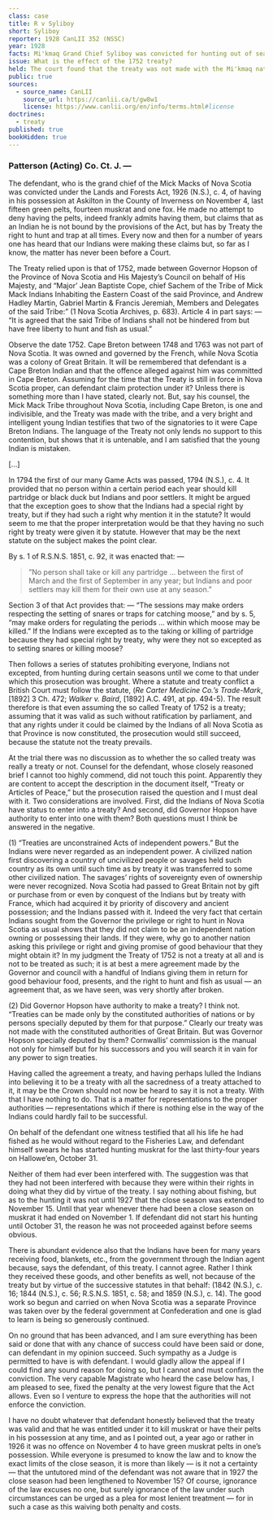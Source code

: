```yaml
---
class: case
title: R v Syliboy
short: Syliboy
reporter: 1928 CanLII 352 (NSSC)
year: 1928
facts: Mi'kmaq Grand Chief Syliboy was convicted for hunting out of season. He submitted that, per the 1752 Peace and Friendship Treaty, he had the right to hunt at any time.
issue: What is the effect of the 1752 treaty?
held: The court found that the treaty was not made with the Mi'kmaq nation as a whole and did not extend to Cape Breton, that the treaty was never ratified by parliament, that it was ignored by subsequent statutes, and that the Mi'kmaq nation was not an independent power, so could not sign a treaty. As such, it was found to be invalid in the face of the Lands and Forests Act.
public: true
sources:
  - source_name: CanLII
    source_url: https://canlii.ca/t/gw8w1
    license: https://www.canlii.org/en/info/terms.html#license
doctrines:
  - treaty
published: true
bookHidden: true
---
```


### Patterson (Acting) Co. Ct. J. —

The defendant, who is the grand chief of the Mick Macks of Nova Scotia was convicted under the Lands and Forests Act, 1926 (N.S.), c. 4, of having in his possession at Askilton in the County of Inverness on November 4, last fifteen green pelts, fourteen muskrat and one fox. He made no attempt to deny having the pelts, indeed frankly admits having them, but claims that as an Indian he is not bound by the provisions of the Act, but has by Treaty the right to hunt and trap at all times. Every now and then for a number of years one has heard that our Indians were making these claims but, so far as I know, the matter has never been before a Court.

The Treaty relied upon is that of 1752, made between Governor Hopson of the Province of Nova Scotia and His Majesty’s Council on behalf of His Majesty, and “Major’ Jean Baptiste Cope, chief Sachem of the Tribe of Mick Mack Indians Inhabiting the Eastern Coast of the said Province, and Andrew Hadley Martin, Gabriel Martin & Francis Jeremiah, Members and Delegates of the said Tribe:” (1 Nova Scotia Archives, p. 683). Article 4 in part says: — “It is agreed that the said Tribe of Indians shall not be hindered from but have free liberty to hunt and fish as usual.”

Observe the date 1752. Cape Breton between 1748 and 1763 was not part of Nova Scotia. It was owned and governed by the French, while Nova Scotia was a colony of Great Britain. It will be remembered that defendant is a Cape Breton Indian and that the offence alleged against him was committed in Cape Breton. Assuming for the time that the Treaty is still in force in Nova Scotia proper, can defendant claim protection under it? Unless there is something more than I have stated, clearly not. But, say his counsel, the Mick Mack Tribe throughout Nova Scotia, including Cape Breton, is one and indivisible, and the Treaty was made with the tribe, and a very bright and intelligent young Indian testifies that two of the signatories to it were Cape Breton Indians. The language of the Treaty not only lends no support to this contention, but shows that it is untenable, and I am satisfied that the young Indian is mistaken.

<!--

”The following Treaty of Peace,” reads the minute of Council, “was Signed, Ratifyed and Exchanged with the Mick Mack Tribe of Indians, Inhabiting the Eastern Parts of this Province:” (1 Archives, pp. 682-3) computed to be ninety in number, — Cope himself claimed authority over only forty. (1 Archives, p. 671). Eight years before there had been three hundred Indians engaged in the attack on Canso (2 Nova Scotia Historical Society Collections, p. 15), all from “the Eastern Parts of this Province” which shows that Cope and the others who joined with him in the Treaty, really represented only a small portion even of these very Indians they claimed to represent. Notice further, how Cope is described as “chief Sachem of the Tribe of Mick Mack Indians Inhabiting the Eastern Coast of the said Province,” (i.e., Nova Scotia proper) and his fellow signatories as “Members and Delegates of the said Tribe.” Article 3 seems conclusive on the point. There it is provided (p. 683): — “That the said Tribe” (i.e. the tribe inhabiting the eastern coast of Nova Scotia) “shall use their utmost endeavours to bring in the other Indians to Renew and Ratify this Peace.” In the proclamation bringing the Treaty into force, Cope is described as “Chief Sachem of the Chibenaccadie (Shubenacadie) Tribe of Mick Mack Indians, Inhabiting the Eastern Coast of this Province,” and his associates as “Delegates of the said Tribe:” (1 Archives, pp. 685-6).

If the communings leading up to the Treaty (Archives p. 671) be examined it will be seen that Cope calls himself “chief of that part of the Nation that lived in these parts of the province,” (that is near Halifax) and had about forty men under him. He accepted the proposals made to him by the Governor in these words: — “I Major Jean Baptiste Cope do accept ... the conditions of this answer of His Excellency the Governor ... for myself and my people ... and I promise ... to do my utmost Endeavours to bring here the other Tribes of Mickmacks to make a peace:” (Archives, p. 674).

In the face of this evidence there can be no doubt, I think, that the Treaty relied upon was not made with the Mick Mack Tribe as a whole but with a small body of that tribe living in the eastern part of Nova Scotia proper, with headquarters in and about Shubenacadie, and that any benefits under it accrued only to that body and their heirs. The defendant being unable to show any connection, by descent or otherwise, with that body cannot claim any protection from it or any rights under it.

But there is much more than what I might not improperly call internal evidence to show that defendant’s contention that the Treaty was a general and not a local one is untenable. Between 1752 and 1763 we find negotiations going on between the Governor and council and various tribes or local bodies of Indians for treaties: — for instance with the Fort Lawrence (Missiquash) Indians in 1753 and again in 1755; with the Cape Sable Indians in 1753; with Indians near Halifax in 1760; with Chibenaccadie Indians (the very Indians of our Treaty) in 1760 (2 Murdoch’s History of Nova Scotia, pp. 219, 225, 257, 383 and 384). Between same dates we find treaties entered into with Lehéve (LaHave) Indians in 1753, 1760 and 1761; with the Chibenaccadie and Muscadoboit (Shubenacadie and Musquodoboit) Indians in 1760; with certain Indian chiefs in 1761; with the Missiquash Indians, and with the Pictouck and Malagonich (Pictou and Merigomishe) Indians in the same year, (2 Murdoch’s History, pp. 219, 385, 403, 406-7). Why these negotiations — why these treaties if the Treaty of 1752 was general applying to all Nova Scotia?

In none of these treaties, or in the negotiations leading up to them is there any reference to the Treaty of 1752, while there are many to the Treaty of 1725. (1 Archives, pp. 572-3). Indeed the only reference to the Treaty of 1752 that I have been able to find is in that infamous proclamation by Governor Lawrence dated May 14, 1756, wherein he offers a reward of £30 for the capture of any Indian, or £25 ‘for any Indian woman. There it is mentioned as a treaty made with a tribe of Mick Macks. (2 Murdoch’s History, p. 308). We read too that in 1763 a chief of the Indians in the Island of Cape Breton repeatedly applied to the commanding officer at Louisbourg for provisions, which were refused, whereupon the chief said he would apply to the French and did so, (p. 437).

That the Governor in Council of Nova Scotia knew that these treaties were of a local character is evident. On February 29, 1760, that body resolved “to make peace with each chief who came in, and afterwards to have a general treaty signed at Chignecto:” (p. 385).

Counsel for the defendant suggest another way in which the benefits from the Treaty were or should be extended to their client and all other Cape Breton Indians. By Royal Proclamation after the Treaty of Paris, Cape Breton and St. John’s (Prince Edward) Island were annexed to Nova Scotia and three years later the Parliament of Nova Scotia by statute declared that the laws of Nova Scotia extended to the Island of Cape Breton. But the expression, “the Laws of Nova Scotia” had reference only to the general laws of the Province and it would be misusing words to speak of the Treaty of 1752 as a law. At any rate the statute of 1766 (N.S.), c. 1, ceased to have any effect in 1784 when Cape Breton was disjoined from Nova Scotia and created a colony with authority to its Governor to convene the Assembly. Separate Cape Breton and Nova Scotia remained until 1820-21 (N.S.), c. 5. After their union in that year an Act was passed enacting that the administration of justice in the Island of Cape Breton should be conformable to the usage and practice of the Province of Nova Scotia. Nothing is said about general laws or treaties. Presumably no mention of general laws was necessary to make them effective, but surely that cannot be said of treaties.

I have referred to the proclamation after the Treaty of Paris. That is relied upon by the defendant for a reason other than that set out in the preceding paragraph. If that proclamation be examined it will be found that it deals only with those territories or countries, of which Nova Scotia was not one, that had been ceded to Great Britain by France. These territories or countries, exclusive of Cape Breton and St. John’s Island which, as we have seen, were annexed to Nova Scotia, were divided into four distinct governments, namely: Quebec, East Florida, West Florida and Grenada. The references in it to the Indians are specifically limited to the Indians of the three first named governments. One can understand an Indian in Quebec for example making a claim that he was guaranteed certain rights about hunting by the proclamation, but I confess I cannot understand a Cape Breton Indian making any such claim.

I might stop here. If the Treaty did not extend to Cape Breton and the Indians there could make no claim under it or derive any benefits from it, the prosecution must succeed and the conviction of the defendant be confirmed. I think, however, I should express my opinion on the other questions raised for I am in hopes that there will be an appeal from my decision and that upon so important a matter we may have the judgment of an Appeal Court.

Mr. McLennan for the prosecution, whose brief is a joy to read so complete and compact it is, contends that even if the Treaty relied upon by the defendant was made for the whole Mick Mack Tribe and did extend to Cape Breton and included the Indians there, it was almost at once put an end to by the breaking out of war. The ink was not much more than dry on the Treaty when Indians led by a son of Cope (let us hope not that son to whom the complacent Governor had sent a laced hat as a present) were carrying on in the characteristic Indian way a war against Britain. It was the very Indians who were parties to the Treaty that were responsible for the repeated raids upon Dartmouth, (2 Murdoch’s History, p. 231), and it is a well-known and established fact that right down until the Treaty of Paris put an end to the war between England and France the Indians were on the side of France and were carrying on war in her behalf. Would that clause in the Treaty guaranteeing them the right to hunt be in consequence put an end to, or would it be merely suspended? Mr McLennan as I have pointed out argues it would be put an end to, but I am inclined to hold it would only be suspended.

He quotes in support of his contention Woolsey on International Law, 5th ed., p. 272: — “Great Britain admits of no exception to the rule that treaties, as such, are put an cad to by a subsequent war between contracting parties:” but this is not Woolsey’s own language, — it is a quotation from Dr. Twiss’ Law of Nations in Peace, 1884, pp. 440-1, para. 252, and it is clear that Woolsey himself does not hold that view, that he recognizes certain exceptions to the rule that treaties are abrogated by war between the contracting parties. Woolsey points out (p. 272) for example that war between the U.S. and England would not end but would merely suspend the stipulation in the Treaty of 1818, 1 Malloy’s Treaties, p. 631, giving the U.S. liberty “forever to cure and dry fish” in certain places.

The treaty we are discussing was not made with the signatories alone but “with their heirs, and the heirs of their heirs forever,” which seems to me to bring that portion of it giving to one of the contracting parties the right to hunt within Woolsey’s exception. In other words it is my opinion and if it were necessary I would so hold that assuming the Treaty of 1752 to be a treaty the right referred to was only suspended during the war and would become operative again when peace came. Quite recently some Canadians in the U.S. Courts have invoked and successfully invoked the provisions of the Jay Treaty, 1794, 1 Malloy’s Treaties, p. 590, though the war of 1812 has intervened.

A treaty such as that with which we are dealing if made today is one that would require to be ratified by Parliament before becoming effective, and would be invalid until such ratification: (6 Hals., pp. 440-1, para. 679). Though there was authority in Cornwallis’ commission to summon a parliament for Nova Scotia, we all know that none was summoned for some years after the treaty was signed. It is a fair inference I think that after parliament had been assembled and began to legislate this treaty should have been ratified, or otherwise it would lose its validity. At any rate it was not very long after Parliament assumed its functions that a statute was passed which ignored the Treaty and treated it as non-existent.

-->

[...]

In 1794 the first of our many Game Acts was passed, 1794 (N.S.), c. 4. It provided that no person within a certain period each year should kill partridge or black duck but Indians and poor settlers. It might be argued that the exception goes to show that the Indians had a special right by treaty, but if they had such a right why mention it in the statute? It would seem to me that the proper interpretation would be that they having no such right by treaty were given it by statute. However that may be the next statute on the subject makes the point clear.

By s. 1 of R.S.N.S. 1851, c. 92, it was enacted that: —

> ”No person shall take or kill any partridge ... between the first of March and the first of September in any year; but Indians and poor settlers may kill them for their own use at any season.”

Section 3 of that Act provides that: — “The sessions may make orders respecting the setting of snares or traps for catching moose,” and by s. 5, “may make orders for regulating the periods ... within which moose may be killed.” If the Indians were excepted as to the taking or killing of partridge because they had special right by treaty, why were they not so excepted as to setting snares or killing moose?

Then follows a series of statutes prohibiting everyone, Indians not excepted, from hunting during certain seasons until we come to that under which this prosecution was brought. Where a statute and treaty conflict a British Court must follow the statute, (*Re Carter Medicine Co.’s Trade-Mark*, [1892] 3 Ch. 472; *Walker v. Baird*, [1892] A.C. 491, at pp. 494-5). The result therefore is that even assuming the so called Treaty of 1752 is a treaty; assuming that it was valid as such without ratification by parliament, and that any rights under it could be claimed by the Indians of all Nova Scotia as that Province is now constituted, the prosecution would still succeed, because the statute not the treaty prevails.

At the trial there was no discussion as to whether the so called treaty was really a treaty or not. Counsel for the defendant, whose closely reasoned brief I cannot too highly commend, did not touch this point. Apparently they are content to accept the description in the document itself, “Treaty or Articles of Peace,” but the prosecution raised the question and I must deal with it. Two considerations are involved. First, did the Indians of Nova Scotia have status to enter into a treaty? And second, did Governor Hopson have authority to enter into one with them? Both questions must I think be answered in the negative.

(1) “Treaties are unconstrained Acts of independent powers.” But the Indians were never regarded as an independent power. A civilized nation first discovering a country of uncivilized people or savages held such country as its own until such time as by treaty it was transferred to some other civilized nation. The savages’ rights of sovereignty even of ownership were never recognized. Nova Scotia had passed to Great Britain not by gift or purchase from or even by conquest of the Indians but by treaty with France, which had acquired it by priority of discovery and ancient possession; and the Indians passed with it.
Indeed the very fact that certain Indians sought from the Governor the privilege or right to hunt in Nova Scotia as usual shows that they did not claim to be an independent nation owning or possessing their lands. If they were, why go to another nation asking this privilege or right and giving promise of good behaviour that they might obtain it? In my judgment the Treaty of 1752 is not a treaty at all and is not to be treated as such; it is at best a mere agreement made by the Governor and council with a handful of Indians giving them in return for good behaviour food, presents, and the right to hunt and fish as usual — an agreement that, as we have seen, was very shortly after broken.

(2) Did Governor Hopson have authority to make a treaty? I think not. “Treaties can be made only by the constituted authorities of nations or by persons specially deputed by them for that purpose.” Clearly our treaty was not made with the constituted authorities of Great Britain. But was Governor Hopson specially deputed by them? Cornwallis’ commission is the manual not only for himself but for his successors and you will search it in vain for any power to sign treaties.

Having called the agreement a treaty, and having perhaps lulled the Indians into believing it to be a treaty with all the sacredness of a treaty attached to it, it may be the Crown should not now be heard to say it is not a treaty. With that I have nothing to do. That is a matter for representations to the proper authorities — representations which if there is nothing else in the way of the Indians could hardly fail to be successful.

On behalf of the defendant one witness testified that all his life he had fished as he would without regard to the Fisheries Law, and defendant himself swears he has started hunting muskrat for the last thirty-four years on Hallowe’en, October 31.

Neither of them had ever been interfered with. The suggestion was that they had not been interfered with because they were within their rights in doing what they did by virtue of the treaty. I say nothing about fishing, but as to the hunting it was not until 1927 that the close season was extended to November 15. Until that year whenever there had been a close season on muskrat it had ended on November 1. If defendant did not start his hunting until October 31, the reason he was not proceeded against before seems obvious.

There is abundant evidence also that the Indians have been for many years receiving food, blankets, etc., from the government through the Indian agent because, says the defendant, of this treaty. I cannot agree. Rather I think they received these goods, and other benefits as well, not because of the treaty but by virtue of the successive statutes in that behalf: (1842 (N.S.), c. 16; 1844 (N.S.), c. 56; R.S.N.S. 1851, c. 58; and 1859 (N.S.), c. 14). The good work so begun and carried on when Nova Scotia was a separate Province was taken over by the federal government at Confederation and one is glad to learn is being so generously continued.

On no ground that has been advanced, and I am sure everything has been said or done that with any chance of success could have been said or done, can defendant in my opinion succeed. Such sympathy as a Judge is permitted to have is with defendant. I would gladly allow the appeal if I could find any sound reason for doing so, but I cannot and must confirm the conviction. The very capable Magistrate who heard the case below has, I am pleased to see, fixed the penalty at the very lowest figure that the Act allows. Even so I venture to express the hope that the authorities will not enforce the conviction.

I have no doubt whatever that defendant honestly believed that the treaty was valid and that he was entitled under it to kill muskrat or have their pelts in his possession at any time, and as I pointed out, a year ago or rather in 1926 it was no offence on November 4 to have green muskrat pelts in one’s possession. While everyone is presumed to know the law and to know the exact limits of the close season, it is more than likely — is it not a certainty — that the untutored mind of the defendant was not aware that in 1927 the close season had been lengthened to November 15? Of course, ignorance of the law excuses no one, but surely ignorance of the law under such circumstances can be urged as a plea for most lenient treatment — for in such a case as this waiving both penalty and costs.
